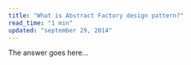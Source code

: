 ```yaml
---
title: "What is Abstract Factory design pattern?"
read_time: "1 min"
updated: "september 29, 2014"
---
```


The answer goes here...
